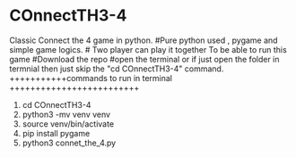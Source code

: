 # COnnectTH3-4
Classic Connect the 4 game in python. #Pure python used , pygame and simple game logics. # Two player  can play it together 
To be able to run this game
#Download the repo
#open the terminal or if just open the folder in termnial then just skip the "cd COnnectTH3-4" command.
+++++++++++commands to run in terminal +++++++++++++++++++++++++
1. cd COnnectTH3-4
2. python3 -mv venv venv
3. source venv/bin/activate
4. pip install pygame
5. python3 connet_the_4.py

